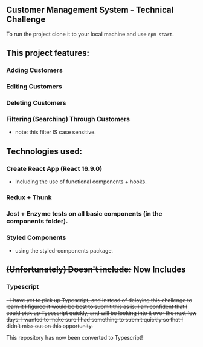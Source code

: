 ## Customer Management System - Technical Challenge

To run the project clone it to your local machine and use `npm start`.

## This project features:

### Adding Customers

### Editing Customers

### Deleting Customers

### Filtering (Searching) Through Customers

- note: this filter IS case sensitive.

## Technologies used:

### Create React App (React 16.9.0)

- Including the use of functional components + hooks.

### Redux + Thunk

### Jest + Enzyme tests on all basic components (in the components folder).

### Styled Components

- using the styled-components package.

## ~~(Unfortunately) Doesn't include:~~ Now Includes

### Typescript

~~- I have yet to pick up Typescript, and instead of delaying this challenge to learn it I figured it would be best to submit this as is. I am confident that I could pick up Typescript quickly, and will be looking into it over the next few days. I wanted to make sure I had something to submit quickly so that I didn't miss out on this opportunity.~~

This repository has now been converted to Typescript!
